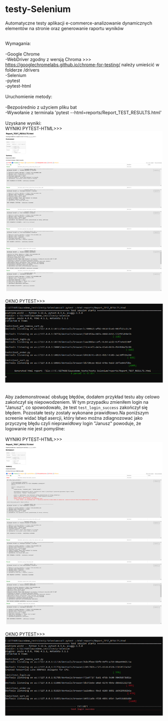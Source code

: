 # testy-Selenium
Automatyczne testy aplikacji e-commerce-analizowanie dynamicznych elementów na stronie oraz generowanie raportu wyników
<br> 
<br> 

Wymagania:
<br> 
<br> 
-Google Chrome
<br> 
-WebDriver zgodny z wersją Chroma >>> https://googlechromelabs.github.io/chrome-for-testing/ należy umieścić w folderze /drivers
<br> 
-Selenium
<br> 
-pytest
<br> 
-pytest-html
<br> 
<br> 
Uruchomienie metody:
<br> 
<br> 
-Bezpośrednio z użyciem pliku bat 
<br> 
-Wywołanie z terminala 'pytest --html=reports/Report_TEST_RESULTS.html'
<br> 
<br> 
Uzyskane wyniki:
<br> 
WYNIKI PYTEST-HTML>>>
<br> 
![Rezultaty testów z pytest-html](Images/Report_TEST_RESULTS.png)
<br>  
OKNO PYTEST>>>
<br> 
![Okno pytest](Images/Tests_Running.png)
<br> 
<br> 
<br>
Aby zademonstrować obsługę błędów, dodałem przykład testu aby celowo zakończył się niepowodzeniem. W tym przypadku zmieniłem login na "Janusz", co spowodowało, że test `test_login_success` zakończył się błędem. Pozostałe testy zostały wykonane prawidłowo.Na poniższym screenie widać błąd asercji, który łatwo można zdiagnozować jako przyczynę błędu czyli nieprawidłowy login "Janusz" powoduje, że logowanie nie jest pomyślne:
<br> 
<br> 
WYNIKI PYTEST-HTML>>>
![Rezultaty testów z pytest-html](Images/Report_TEST_RESULTS_with_errors_login.png)
<br>  
OKNO PYTEST>>>
<br> 
![Okno pytest](Images/Tests_Running_with_errors_login.png)


